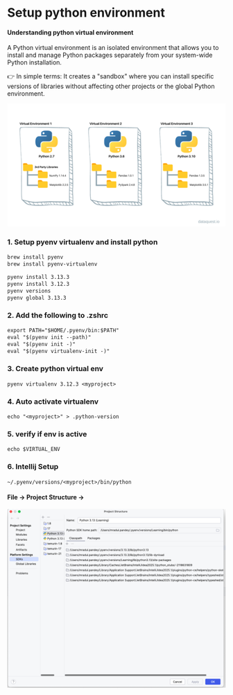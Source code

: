 # Setup python environment

#### Understanding python virtual environment
A Python virtual environment is an isolated environment that allows you to install and manage Python packages separately from your system-wide Python installation.

👉 In simple terms:
It creates a "sandbox" where you can install specific versions of libraries without affecting other projects or the global Python environment.

![python-envs.png](images/python-envs.png)

### 1. Setup pyenv virtualenv and install python
```shell
brew install pyenv
brew install pyenv-virtualenv
```

```shell
pyenv install 3.13.3
pyenv install 3.12.3
pyenv versions
pyenv global 3.13.3
```

### 2. Add the following to .zshrc
```shell
export PATH="$HOME/.pyenv/bin:$PATH"
eval "$(pyenv init --path)"
eval "$(pyenv init -)"
eval "$(pyenv virtualenv-init -)"
```
### 3. Create python virtual env
```shell
pyenv virtualenv 3.12.3 <myproject>
```

### 4. Auto activate virtualenv
```shell
echo "<myproject>" > .python-version
```

### 5. verify if env is active
```shell
echo $VIRTUAL_ENV
```

### 6. Intellij Setup 

```shell
~/.pyenv/versions/<myproject>/bin/python
```
#### File -> Project Structure ->
![setup-python.png](images/setup-python.png)
